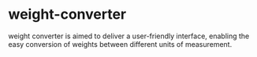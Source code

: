 # weight-converter
weight converter is aimed to deliver a user-friendly interface, enabling the easy conversion of weights between different units of measurement. 
